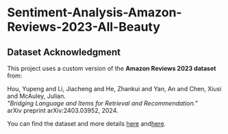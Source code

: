 # Sentiment-Analysis-Amazon-Reviews-2023-All-Beauty

## Dataset Acknowledgment
This project uses a custom version of the **Amazon Reviews 2023 dataset** from:

Hou, Yupeng and Li, Jiacheng and He, Zhankui and Yan, An and Chen, Xiusi and McAuley, Julian.  
*"Bridging Language and Items for Retrieval and Recommendation."*  
arXiv preprint arXiv:2403.03952, 2024.  

You can find the dataset and more details [here](https://arxiv.org/abs/2403.03952) and[here](https://amazon-reviews-2023.github.io/).
